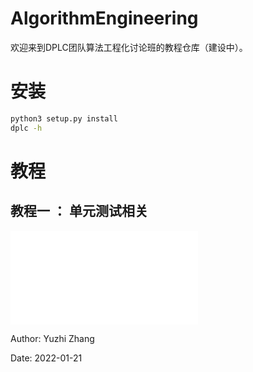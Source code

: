 # AlgorithmEngineering
欢迎来到DPLC团队算法工程化讨论班的教程仓库（建设中）。

# 安装
```bash
python3 setup.py install
dplc -h
```
# 教程
## 教程一 ： 单元测试相关
![教程一](doc/tutorial1_unittest.md)

Author: Yuzhi Zhang

Date: 2022-01-21
